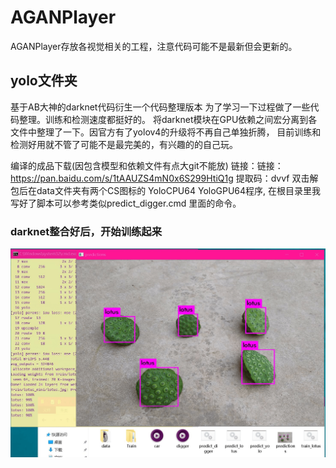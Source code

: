 # AGANPlayer
AGANPlayer存放各视觉相关的工程，注意代码可能不是最新但会更新的。

## yolo文件夹
基于AB大神的darknet代码衍生一个代码整理版本 为了学习一下过程做了一些代码整理。训练和检测速度都挺好的。
将darknet模块在GPU依赖之间宏分离到各文件中整理了一下。因官方有了yolov4的升级将不再自己单独折腾，
目前训练和检测好用就不管了可能不是最完美的，有兴趣的的自己玩。

编译的成品下载(因包含模型和依赖文件有点大git不能放) 
链接：链接：https://pan.baidu.com/s/1tAAUZS4mN0x6S299HtiQ1g 提取码：dvvf
双击解包后在data文件夹有两个CS图标的 YoloCPU64 YoloGPU64程序,
在根目录里我写好了脚本可以参考类似predict_digger.cmd 里面的命令。

### darknet整合好后，开始训练起来
![Image text](https://raw.githubusercontent.com/xhamigua/DNNYOLO/master/IMG/darknet_lotus.png)







